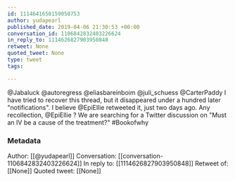 ```yaml
---
id: 1114641650159050753
author: yudapearl
published_date: 2019-04-06 21:30:53 +00:00
conversation_id: 1106842832403226624
in_reply_to: 1114626827903950848
retweet: None
quoted_tweet: None
type: tweet
tags:

---
```


@Jabaluck @autoregress @eliasbareinboim @juli_schuess @CarterPaddy I have tried to recover this thread, but it disappeared under a hundred later "notifications".  I believe @EpiEllie retweeted it, just two days ago. Any recollection, @EpiEllie ? We are searching for a Twitter discussion on "Must an IV be a cause of the treatment?" #Bookofwhy

### Metadata

Author: [[@yudapearl]]
Conversation: [[conversation-1106842832403226624]]
In reply to: [[1114626827903950848]]
Retweet of: [[None]]
Quoted tweet: [[None]]
